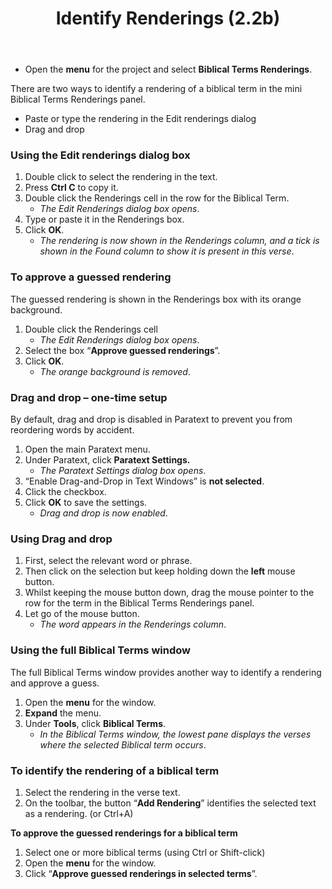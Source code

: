 ﻿---
title: Identify Renderings (2.2b)
---
-  Open the **menu** for the project and select **Biblical Terms Renderings**.

There are two ways to identify a rendering of a biblical term in the mini Biblical Terms Renderings panel.

-  Paste or type the rendering in the Edit renderings dialog
-  Drag and drop

### Using the Edit renderings dialog box

1.  Double click to select the rendering in the text.
1.  Press **Ctrl C** to copy it.
1.  Double click the Renderings cell in the row for the Biblical Term.
    -  *The Edit Renderings dialog box opens*.
1.  Type or paste it in the Renderings box.
1.  Click **OK**.  
    -  *The rendering is now shown in the Renderings column, and a tick is shown in the Found column to show it is present in this verse*.



### To approve a guessed rendering

The guessed rendering is shown in the Renderings box with its orange background.
1.  Double click the Renderings cell  
    -  *The Edit Renderings dialog box opens*.
1.  Select the box “**Approve guessed renderings**”.
1.  Click **OK**.  
    -  *The orange background is removed*.

### Drag and drop – one-time setup

By default, drag and drop is disabled in Paratext to prevent you from reordering words by accident.

1.  Open the main Paratext menu.
1.  Under Paratext, click **Paratext Settings.**  
    -  *The Paratext Settings dialog box opens*.
1.  “Enable Drag-and-Drop in Text Windows” is **not selected**.
1.  Click the checkbox.
1.  Click **OK** to save the settings.  
    -  *Drag and drop is now enabled*.

### Using Drag and drop

1.  First, select the relevant word or phrase.
1.  Then click on the selection but keep holding down the **left** mouse button.
1.  Whilst keeping the mouse button down, drag the mouse pointer to the row for the term in the Biblical Terms Renderings panel.
1.  Let go of the mouse button.  
    -  *The word appears in the Renderings column*.

### Using the full Biblical Terms window

The full Biblical Terms window provides another way to identify a rendering and approve a guess.

1.  Open the **menu** for the window.
1.  **Expand** the menu.
1.  Under **Tools**, click **Biblical Terms**.  
    -  *In the Biblical Terms window, the lowest pane displays the verses where the selected Biblical term occurs*.

### To identify the rendering of a biblical term

1.  Select the rendering in the verse text.
1.  On the toolbar, the button “**Add Rendering**” identifies the selected text as a rendering. (or Ctrl+A)

**To approve the guessed renderings for a biblical term**

1.  Select one or more biblical terms (using Ctrl or Shift-click)
1.  Open the **menu** for the window.
1.  Click “**Approve guessed renderings in selected terms**”.

